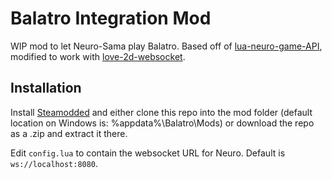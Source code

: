 # Balatro Integration Mod

WIP mod to let Neuro-Sama play Balatro. Based off of [lua-neuro-game-API](https://github.com/Gunoshozo/lua-neuro-sama-game-api),
modified to work with [love-2d-websocket](https://github.com/flaribbit/love2d-lua-websocket). 

## Installation

Install [Steamodded](https://github.com/Steamodded/smods) and either clone this repo into the mod folder (default location on
Windows is: %appdata%\Balatro\Mods) or download the repo as a .zip and extract it there.

Edit `config.lua` to contain the websocket URL for Neuro. Default is `ws://localhost:8080`. 

